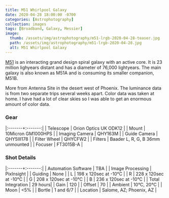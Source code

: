 ```yaml
---
title: M51 Whirlpool Galaxy
date: 2020-04-28 18:00:00 -0700
categories: [Astrophotography]
collection: images
tags: [Broadband, Galaxy, Messier]
image:
  thumb: /assets/img/astrophotography/m51-lrgb-2020-04-28-teaser.jpg
  path: /assets/img/astrophotography/m51-lrgb-2020-04-28.jpg
  alt: M51 Whirlpool Galaxy
---
```


[M51](https://en.wikipedia.org/wiki/Messier_51) is an interacting grand design spiral galaxy with an active core. It is 23 million lighyears distant and has a diameter of 76,000 lightyears. The main galaxy is also known as M51A and is consuming its smaller companion, M51B. 


More from Antenna Site in the desert west of Phoenix. The luminance data is from two separate trips several weeks apart. Color data was taken at home. I have had a lot of clear skies so I was able to get an enormous amount of color data.

### Gear

|:-------+:-------:|
| Telescope | Orion Optics UK ODK12 |
| Mount | 10Micron GM1000HPS |
| Imaging Camera | QHY163M |
| Guide Camera | QHY5III178 |
| Filter Wheel | QHYCFW2 |
| Filters | Baader L, R, G, B 36mm unmounted |
| Focuser | FT3015B-A |

### Shot Details

|:-------+:-------:|
| Automation Software | TBA |
| Image Processing | PixInsight |
| Guiding | None |
| L | 198 x 120sec at -10&deg;C |
| R | 228 x 120sec at -10&deg;C |
| G | 208 x 120sec at -10&deg;C |
| B | 236 x 120sec at -10&deg;C |
| Total Integration | 29 hours|
| Gain | 120 |
| Offset | 70 |
| Ambient | 10&deg;C, 20&deg;C |
| Moon | <5% |
| Bortle | 1 and 6/7 |
| Location | Salome, AZ; Phoenix, AZ |
